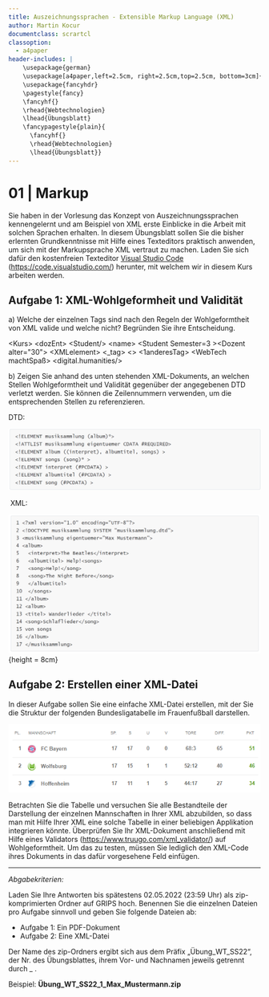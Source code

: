 ```yaml
---
title: Auszeichnungssprachen - Extensible Markup Language (XML)
author: Martin Kocur
documentclass: scrartcl
classoption:
  - a4paper
header-includes: |
    \usepackage{german} 
    \usepackage[a4paper,left=2.5cm, right=2.5cm,top=2.5cm, bottom=3cm]{geometry}
    \usepackage{fancyhdr}
    \pagestyle{fancy}
    \fancyhf{}
    \rhead{Webtechnologien}
    \lhead{Übungsblatt}
    \fancypagestyle{plain}{
      \fancyhf{}
      \rhead{Webtechnologien}
      \lhead{Übungsblatt}}
---
```



# 01 | Markup

Sie haben in der Vorlesung das Konzept von Auszeichnungssprachen kennengelernt und am Beispiel von XML erste Einblicke in die Arbeit mit solchen Sprachen erhalten. In diesem Übungsblatt sollen Sie die bisher erlernten Grundkenntnisse mit Hilfe eines Texteditors praktisch anwenden, um sich mit der Markupsprache XML vertraut zu machen. Laden Sie sich dafür den kostenfreien Texteditor [Visual Studio Code](https://code.visualstudio.com/) (https://code.visualstudio.com/) herunter, mit welchem wir in diesem Kurs arbeiten werden.

## Aufgabe 1: XML-Wohlgeformheit und Validität

a) Welche der einzelnen Tags sind nach den Regeln der Wohlgeformtheit von XML valide und welche nicht? Begründen Sie ihre Entscheidung.

&lt;Kurs&gt; &lt;dozEnt&gt; &lt;Student/&gt; &lt;name&gt; &lt;Student Semester=3 &gt;&lt;Dozent alter="30"&gt; &lt;XMLelement&gt; &lt;_tag&gt; &lt;&gt; &lt;1anderesTag&gt; &lt;WebTech machtSpaß&gt; &lt;digital.humanities/&gt;



b) Zeigen Sie anhand des unten stehenden XML-Dokuments, an welchen Stellen Wohlgeformtheit und Validität gegenüber der angegebenen DTD verletzt werden. Sie können die Zeilennummern verwenden, um die entsprechenden Stellen zu referenzieren.

DTD:

![](DTD.PNG)

 XML:

![](XML.PNG){height = 8cm} 

## Aufgabe 2: Erstellen einer XML-Datei

In dieser Aufgabe sollen Sie eine einfache XML-Datei erstellen, mit der Sie die Struktur der folgenden Bundesligatabelle im Frauenfußball darstellen.  

![Frauenfußball-Bundesligatabelle (Bild-Quelle: https://www.fussballdaten.de/)](TabelleBundesligaFrauen.png)

Betrachten Sie die Tabelle und versuchen Sie alle Bestandteile der Darstellung der einzelnen Mannschaften in Ihrer XML abzubilden, so dass man mit Hilfe Ihrer XML eine solche Tabelle in einer beliebigen Applikation integrieren könnte.
Überprüfen Sie Ihr XML-Dokument anschließend mit Hilfe eines Validators (https://www.truugo.com/xml_validator/) auf Wohlgeformtheit. Um das zu testen, müssen Sie lediglich den XML-Code ihres Dokuments in das dafür vorgesehene Feld einfügen.

------

*Abgabekriterien:*

Laden Sie Ihre Antworten bis spätestens 02.05.2022 (23:59 Uhr) als zip-komprimierten Ordner auf GRIPS hoch. Benennen Sie die einzelnen Dateien pro Aufgabe sinnvoll und geben Sie folgende Dateien ab:

- Aufgabe 1: Ein PDF-Dokument
- Aufgabe 2: Eine XML-Datei

Der Name des zip-Ordners ergibt sich aus dem Präfix „Übung_WT_SS22“, der Nr. des Übungsblattes, ihrem Vor- und Nachnamen jeweils getrennt durch _ .

 

Beispiel: **Übung_WT_SS22_1_Max_Mustermann.zip**

